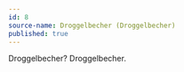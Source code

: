 ```yaml
---
id: 8
source-name: Droggelbecher (Droggelbecher)
published: true
---
```

Droggelbecher? Droggelbecher.
